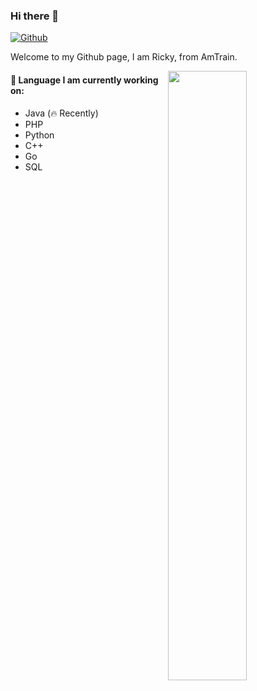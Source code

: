 ### Hi there 👋

[![Github](https://img.shields.io/badge/-Github-000?style=flat&logo=Github&logoColor=white)](https://github.com/AmTrain-Ricky/)

Welcome to my Github page, I am Ricky, from AmTrain.

<img width="50%" align="right" src="https://github-readme-stats.vercel.app/api?username=AmTrain-Ricky&show_icons=true&hide_border=true" />

#### 🌱 Language I am currently working on: 
- Java (🔥 Recently)
- PHP
- Python
- C++
- Go
- SQL
